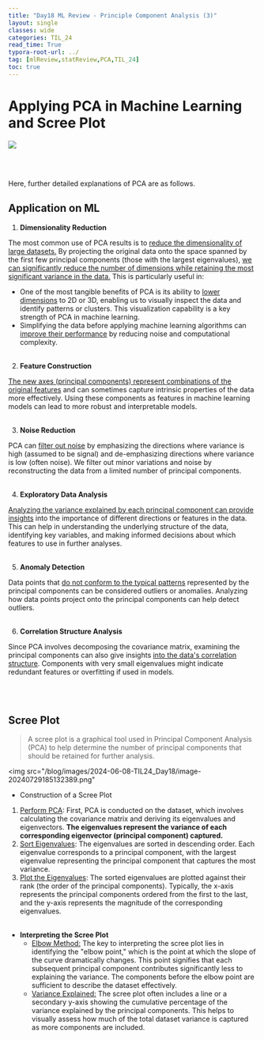 ```yaml
---
title: "Day18 ML Review - Principle Component Analysis (3)"
layout: single
classes: wide
categories: TIL_24
read_time: True
typora-root-url: ../
tag: [mlReview,statReview,PCA,TIL_24]
toc: true 
---
```


# Applying PCA in Machine Learning and Scree Plot

<img src="/blog/images/2024-06-08-TIL24_Day18 (copy)/40278A92-93C0-4140-B109-634CBCC33963.jpeg">

<br><br>

Here, further detailed explanations of PCA are as follows. 

## Application on ML

1) **Dimensionality Reduction**

The most common use of PCA results is to <u>reduce the dimensionality of large datasets.</u> By projecting the original data onto the space spanned by the first few principal components (those with the largest eigenvalues), <u>we can significantly reduce the number of dimensions while retaining the most significant variance in the data.</u> This is particularly useful in:

- One of the most tangible benefits of PCA is its ability to <u>lower dimensions</u> to 2D or 3D, enabling us to visually inspect the data and identify patterns or clusters. This visualization capability is a key strength of PCA in machine learning.
- Simplifying the data before applying machine learning algorithms can <u>improve their performance</u> by reducing noise and computational complexity.<br><br>

2) **Feature Construction**

<u>The new axes (principal components) represent combinations of the original features</u> and can sometimes capture intrinsic properties of the data more effectively. Using these components as features in machine learning models can lead to more robust and interpretable models.<br><br>

3) **Noise Reduction**

PCA can <u>filter out noise</u> by emphasizing the directions where variance is high (assumed to be signal) and de-emphasizing directions where variance is low (often noise). We filter out minor variations and noise by reconstructing the data from a limited number of principal components. <br><br>

4) **Exploratory Data Analysis**

<u>Analyzing the variance explained by each principal component can provide insights</u> into the importance of different directions or features in the data. This can help in understanding the underlying structure of the data, identifying key variables, and making informed decisions about which features to use in further analyses. <br><br>

5) **Anomaly Detection**

Data points that <u>do not conform to the typical patterns</u> represented by the principal components can be considered outliers or anomalies. Analyzing how data points project onto the principal components can help detect outliers. <br><br>

6) **Correlation Structure Analysis**

Since PCA involves decomposing the covariance matrix, examining the principal components can also give insights <u>into the data's correlation structure</u>. Components with very small eigenvalues might indicate redundant features or overfitting if used in models. 

<br><br>

## **Scree Plot**

>  A scree plot is a graphical tool used in Principal Component Analysis (PCA) to help determine the number of principal components that should be retained for further analysis. <br>

<img src="/blog/images/2024-06-08-TIL24_Day18/image-20240729185132389.png"

- Construction of a Scree Plot

1. <u>Perform PCA</u>: First, PCA is conducted on the dataset, which involves calculating the covariance matrix and deriving its eigenvalues and eigenvectors. **The eigenvalues represent the variance of each corresponding eigenvector (principal component) captured.**
2. <u>Sort Eigenvalues</u>: The eigenvalues are sorted in descending order. Each eigenvalue corresponds to a principal component, with the largest eigenvalue representing the principal component that captures the most variance.
3. <u>Plot the Eigenvalues</u>: The sorted eigenvalues are plotted against their rank (the order of the principal components). Typically, the x-axis represents the principal components ordered from the first to the last, and the y-axis represents the magnitude of the corresponding eigenvalues.<br><br>

- **Interpreting the Scree Plot**
  - <u>Elbow Method:</u> The key to interpreting the scree plot lies in identifying the "elbow point," which is the point at which the slope of the curve dramatically changes. This point signifies that each subsequent principal component contributes significantly less to explaining the variance. The components before the elbow point are sufficient to describe the dataset effectively.
  - <u>Variance Explained:</u> The scree plot often includes a line or a secondary y-axis showing the cumulative percentage of the variance explained by the principal components. This helps to visually assess how much of the total dataset variance is captured as more components are included.

<br><br>

